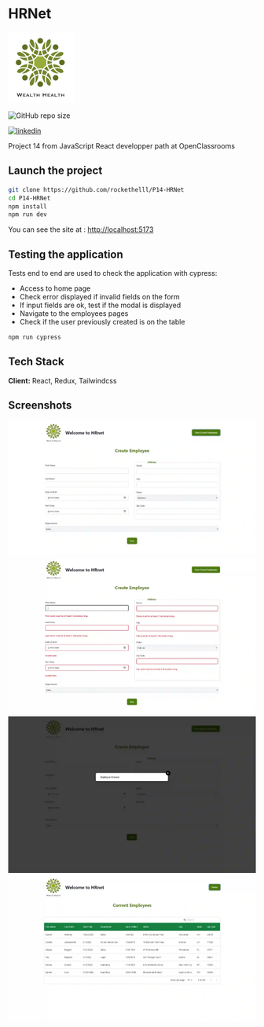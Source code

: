 # HRNet

![Logo](./public/images/HRnet.png)

![GitHub repo size](https://img.shields.io/github/repo-size/rockethelll/P14-HRNet)

[![linkedin](https://img.shields.io/badge/linkedin-0A66C2?style=for-the-badge&logo=linkedin&logoColor=white)](https://www.linkedin.com/in/alec-remond/)

Project 14 from JavaScript React developper path at OpenClassrooms

## Launch the project

```bash
git clone https://github.com/rockethelll/P14-HRNet
cd P14-HRNet
npm install
npm run dev
```

You can see the site at : <http://localhost:5173>

## Testing the application

Tests end to end are used to check the application with cypress:

- Access to home page
- Check error displayed if invalid fields on the form
- If input fields are ok, test if the modal is displayed
- Navigate to the employees pages
- Check if the user previously created is on the table

```bash
npm run cypress
```

## Tech Stack

**Client:** React, Redux, Tailwindcss

## Screenshots

![App Screenshot](./public/screenshots/Form.webp)
![App Screenshot](./public/screenshots/Errors.webp)
![App Screenshot](./public/screenshots/Modal.webp)
![App Screenshot](./public/screenshots/Employees.webp)
